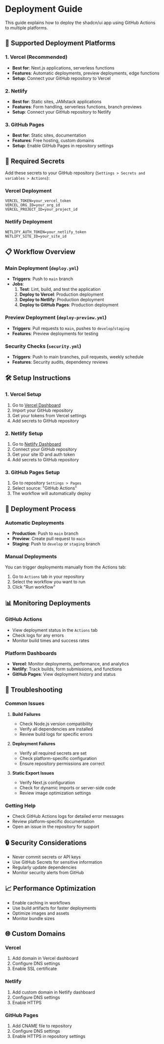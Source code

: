# Deployment Guide

This guide explains how to deploy the shadcn/ui app using GitHub Actions to multiple platforms.

## 🚀 Supported Deployment Platforms

### 1. Vercel (Recommended)
- **Best for**: Next.js applications, serverless functions
- **Features**: Automatic deployments, preview deployments, edge functions
- **Setup**: Connect your GitHub repository to Vercel

### 2. Netlify
- **Best for**: Static sites, JAMstack applications
- **Features**: Form handling, serverless functions, branch previews
- **Setup**: Connect your GitHub repository to Netlify

### 3. GitHub Pages
- **Best for**: Static sites, documentation
- **Features**: Free hosting, custom domains
- **Setup**: Enable GitHub Pages in repository settings

## 🔧 Required Secrets

Add these secrets to your GitHub repository (`Settings > Secrets and variables > Actions`):

### Vercel Deployment
```
VERCEL_TOKEN=your_vercel_token
VERCEL_ORG_ID=your_org_id
VERCEL_PROJECT_ID=your_project_id
```

### Netlify Deployment
```
NETLIFY_AUTH_TOKEN=your_netlify_token
NETLIFY_SITE_ID=your_site_id
```

## 📋 Workflow Overview

### Main Deployment (`deploy.yml`)
- **Triggers**: Push to `main` branch
- **Jobs**:
  1. **Test**: Lint, build, and test the application
  2. **Deploy to Vercel**: Production deployment
  3. **Deploy to Netlify**: Production deployment
  4. **Deploy to GitHub Pages**: Production deployment

### Preview Deployment (`deploy-preview.yml`)
- **Triggers**: Pull requests to `main`, pushes to `develop`/`staging`
- **Features**: Preview deployments for testing

### Security Checks (`security.yml`)
- **Triggers**: Push to main branches, pull requests, weekly schedule
- **Features**: Security audits, dependency reviews

## 🛠️ Setup Instructions

### 1. Vercel Setup
1. Go to [Vercel Dashboard](https://vercel.com/dashboard)
2. Import your GitHub repository
3. Get your tokens from Vercel settings
4. Add secrets to GitHub repository

### 2. Netlify Setup
1. Go to [Netlify Dashboard](https://app.netlify.com/)
2. Connect your GitHub repository
3. Get your site ID and auth token
4. Add secrets to GitHub repository

### 3. GitHub Pages Setup
1. Go to repository `Settings > Pages`
2. Select source: "GitHub Actions"
3. The workflow will automatically deploy

## 🔄 Deployment Process

### Automatic Deployments
- **Production**: Push to `main` branch
- **Preview**: Create pull request to `main`
- **Staging**: Push to `develop` or `staging` branch

### Manual Deployments
You can trigger deployments manually from the Actions tab:
1. Go to `Actions` tab in your repository
2. Select the workflow you want to run
3. Click "Run workflow"

## 📊 Monitoring Deployments

### GitHub Actions
- View deployment status in the `Actions` tab
- Check logs for any errors
- Monitor build times and success rates

### Platform Dashboards
- **Vercel**: Monitor deployments, performance, and analytics
- **Netlify**: Track builds, form submissions, and functions
- **GitHub Pages**: View deployment history and status

## 🐛 Troubleshooting

### Common Issues

1. **Build Failures**
   - Check Node.js version compatibility
   - Verify all dependencies are installed
   - Review build logs for specific errors

2. **Deployment Failures**
   - Verify all required secrets are set
   - Check platform-specific configuration
   - Ensure repository permissions are correct

3. **Static Export Issues**
   - Verify Next.js configuration
   - Check for dynamic imports or server-side code
   - Review image optimization settings

### Getting Help
- Check GitHub Actions logs for detailed error messages
- Review platform-specific documentation
- Open an issue in the repository for support

## 🔒 Security Considerations

- Never commit secrets or API keys
- Use GitHub Secrets for sensitive information
- Regularly update dependencies
- Monitor security alerts from GitHub

## 📈 Performance Optimization

- Enable caching in workflows
- Use build artifacts for faster deployments
- Optimize images and assets
- Monitor bundle sizes

## 🌐 Custom Domains

### Vercel
1. Add domain in Vercel dashboard
2. Configure DNS settings
3. Enable SSL certificate

### Netlify
1. Add custom domain in Netlify dashboard
2. Configure DNS settings
3. Enable HTTPS

### GitHub Pages
1. Add CNAME file to repository
2. Configure DNS settings
3. Enable HTTPS in repository settings
